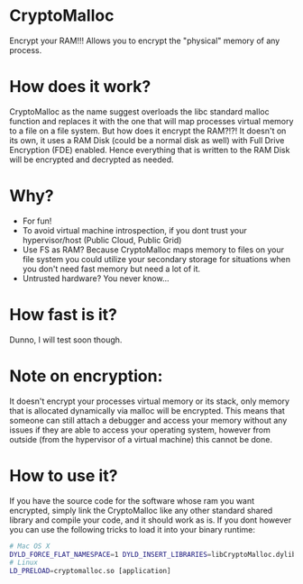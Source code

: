# CryptoMalloc
Encrypt your RAM!!! Allows you to encrypt the "physical" memory of any process.

# How does it work?
CryptoMalloc as the name suggest overloads the libc standard malloc function and replaces it with the one that will map processes virtual memory to a file on a file system. But how does it encrypt the RAM?!?! It doesn't on its own, it uses a RAM Disk (could be a normal disk as well) with Full Drive Encryption (FDE) enabled. Hence everything that is written to the RAM Disk will be encrypted and decrypted as needed. 

# Why?
* For fun!
* To avoid virtual machine introspection, if you dont trust your hypervisor/host (Public Cloud, Public Grid)
* Use FS as RAM? Because CryptoMalloc maps memory to files on your file system you could utilize your secondary storage for situations when you don't need fast memory but need a lot of it. 
* Untrusted hardware? You never know...

# How fast is it?
Dunno, I will test soon though.

# Note on encryption:
It doesn't encrypt your processes virtual memory or its stack, only memory that is allocated dynamically via malloc will be encrypted. This means that someone can still attach a debugger and access your memory without any issues if they are able to access your operating system, however from outside (from the hypervisor of a virtual machine) this cannot be done.

# How to use it?
If you have the source code for the software whose ram you want encrypted, simply link the CryptoMalloc like any other standard shared library and compile your code, and it should work as is. If you dont however you can use the following tricks to load it into your binary runtime:

```bash
# Mac OS X
DYLD_FORCE_FLAT_NAMESPACE=1 DYLD_INSERT_LIBRARIES=libCryptoMalloc.dylib [application]
# Linux
LD_PRELOAD=cryptomalloc.so [application]
```
